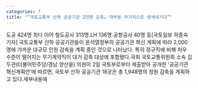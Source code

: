 ```yaml
---
categories: f
title: "“국토교통부 산하 공공기관 2천명 감축… 대부분 무기직으로 생색내기다”"
---
```

도공 424명 최다 이어 철도공사 313명․LH 136명․공항공사 40명 등[국토일보 하종숙 기자] 국토교통부 산하 공공기관들이 윤석열정부의 공공기관 혁신 계획에 따라 2,000명에 가까운 대규모 인원 감축을 계획 중인 것으로 나타났다. 특히 정규직에 비해 처우 수준이 떨어지는 무기계약직이 대거 감축 대상에 포함됐다.국회 국토교통위원회 소속 김두관(더불어민주당/경남 양산을) 의원이 2일 국토부로부터 제출받아 공개한 ‘공공기관 혁신계획안’에 따르면, 국토부 산하 공공기관 18곳은 총 1,948명의 정원 감축을 계획하고 있다.세부내용에